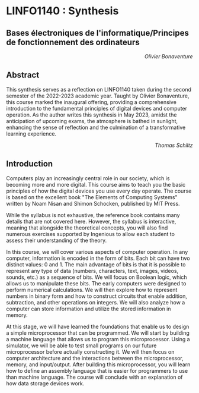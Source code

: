 # LINFO1140 : Synthesis
## Bases électroniques de l'informatique/Principes de fonctionnement des ordinateurs
<div align="right"> <i>Olivier Bonaventure</i> </div>

## Abstract

This synthesis serves as a reflection on LINFO1140 taken during the second semester of the 2022-2023 academic year. Taught by Olivier Bonaventure, this course marked the inaugural offering, providing a comprehensive introduction to the fundamental principles of digital devices and computer operation. As the author writes this synthesis in May 2023, amidst the anticipation of upcoming exams, the atmosphere is bathed in sunlight, enhancing the sense of reflection and the culmination of a transformative learning experience.
<div align="right"> <i>Thomas Schiltz</i> </div>

## Introduction

Computers play an increasingly central role in our society, which is becoming more and more digital. This course aims to teach you the basic principles of how the digital devices you use every day operate. The course is based on the excellent book "The Elements of Computing Systems" written by Noam Nisan and Shimon Schocken, published by MIT Press.

While the syllabus is not exhaustive, the reference book contains many details that are not covered here. However, the syllabus is interactive, meaning that alongside the theoretical concepts, you will also find numerous exercises supported by Ingenious to allow each student to assess their understanding of the theory.

In this course, we will cover various aspects of computer operation. In any computer, information is encoded in the form of bits. Each bit can have two distinct values: 0 and 1. The main advantage of bits is that it is possible to represent any type of data (numbers, characters, text, images, videos, sounds, etc.) as a sequence of bits. We will focus on Boolean logic, which allows us to manipulate these bits. The early computers were designed to perform numerical calculations. We will then explore how to represent numbers in binary form and how to construct circuits that enable addition, subtraction, and other operations on integers. We will also analyze how a computer can store information and utilize the stored information in memory.

At this stage, we will have learned the foundations that enable us to design a simple microprocessor that can be programmed. We will start by building a machine language that allows us to program this microprocessor. Using a simulator, we will be able to test small programs on our future microprocessor before actually constructing it. We will then focus on computer architecture and the interactions between the microprocessor, memory, and input/output. After building this microprocessor, you will learn how to define an assembly language that is easier for programmers to use than machine language. The course will conclude with an explanation of how data storage devices work.









